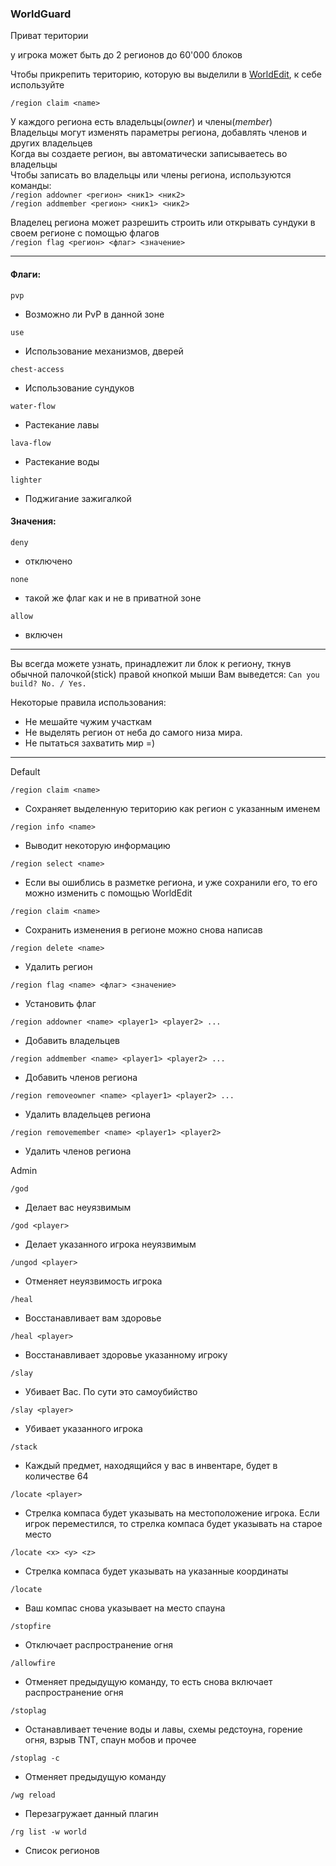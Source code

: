 ### WorldGuard ###

Приват територии

у игрока может быть до 2 регионов до 60'000 блоков

Чтобы прикрепить територию, которую вы выделили в [WorldEdit](worldedit.md), к себе используйте

`/region claim <name>`

У каждого региона есть владельцы(*owner*) и члены(*member*)  
Владельцы могут изменять параметры региона, добавлять членов и других владельцев  
Когда вы создаете регион, вы автоматически записываетесь во владельцы  
Чтобы записать во владельцы или члены региона, используются команды:  
`/region addowner <регион> <ник1> <ник2>`  
`/region addmember <регион> <ник1> <ник2>`

Владелец региона может разрешить строить или открывать сундуки в своем регионе с помощью флагов  
`/region flag <регион> <флаг> <значение>`

---

#### Флаги:
`pvp`
- Возможно ли PvP в данной зоне

`use`
- Использование механизмов, дверей

`chest-access`
- Использование сундуков

`water-flow`
- Растекание лавы

`lava-flow`
- Растекание воды

`lighter`
- Поджигание зажигалкой

#### Значения:
`deny`
- отключено

`none`
- такой же флаг как и не в приватной зоне

`allow`
- включен

---

Вы всегда можете узнать, принадлежит ли блок к региону, ткнув обычной палочкой(stick)  правой кнопкой мыши
Вам выведется:
`Can you build? No. / Yes.`

Некоторые правила использования:
- Не мешайте чужим участкам
- Не выделять регион от неба до самого низа мира.
- Не пытаться захватить мир =)

---

Default

`/region claim <name>`
- Сохраняет выделенную територию как регион с указанным именем

`/region info <name>`
- Выводит некоторую информацию

`/region select <name>`
- Если вы ошиблись в разметке региона, и уже сохранили его, то его можно изменить с помощью 
WorldEdit

`/region claim <name>`
- Сохранить изменения в регионе можно снова написав

`/region delete <name>`
- Удалить регион

`/region flag <name> <флаг> <значение>`
- Установить флаг

`/region addowner <name> <player1> <player2> ...`
- Добавить владельцев

`/region addmember <name> <player1> <player2> ...`
- Добавить членов региона

`/region removeowner <name> <player1> <player2> ...`
- Удалить владельцев региона

`/region removemember <name> <player1> <player2>`
- Удалить членов региона


Admin

`/god`
- Делает вас неуязвимым

`/god <player>`
- Делает указанного игрока неуязвимым

`/ungod <player>`
- Отменяет неуязвимость игрока

`/heal`
- Восстанавливает вам здоровье

`/heal <player>`
- Восстанавливает здоровье указанному игроку

`/slay`
- Убивает Вас. По сути это самоубийство

`/slay <player>`
- Убивает указанного игрока

`/stack`
- Каждый предмет, находящийся у вас в инвентаре, будет в количестве 64

`/locate <player>`
- Стрелка компаса будет указывать на местоположение игрока. Если игрок переместился, то стрелка компаса будет указывать на старое место

`/locate <x> <y> <z>`
- Стрелка компаса будет указывать на указанные координаты

`/locate`
- Ваш компас снова указывает на место спауна

`/stopfire`
- Отключает распространение огня

`/allowfire`
- Отменяет предыдущую команду, то есть снова включает распространение огня

`/stoplag`
- Останавливает течение воды и лавы, схемы редстоуна, горение огня, взрыв TNT, спаун мобов и прочее

`/stoplag -c`
- Отменяет предыдущую команду

`/wg reload`
- Перезагружает данный плагин

`/rg list -w world`
- Список регионов